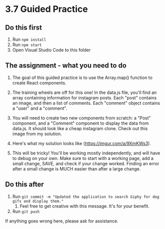# 3.7 Guided Practice

## Do this first

1. Run `npm install`
2. Run `npm start`
3. Open Visual Studio Code to this folder

## The assignment - what you need to do

1. The goal of this guided practice is to use the Array.map() function to create React components.  

2. The training wheels are off for this one!  In the data.js file, you'll find an array containing information for instagram posts.  Each "post" contains an image, and then a list of comments.  Each "comment" object contains a "user" and a "comment".

3. You will need to create two new components from scratch: a "Post" component, and a "Comment" component to display the data from data.js.  It should look like a cheap instagram clone.  Check out this image from my solution.

4.  Here's what my solution looks like (https://imgur.com/a/9XmKWs3).  

5.  This will be tricky!  You'll be working mostly independently, and will have to debug on your own.  Make sure to start with a working page, add a small change, SAVE, and check if your change worked.  Finding an error after a small change is MUCH easier than after a large change.

## Do this after

1. Run `git commit -m "Updated the application to search Giphy for dog gifs and display them."`
   1. Feel free to get creative with this message. It's for your benefit.
1. Run `git push`

If anything goes wrong here, please ask for assistance.
